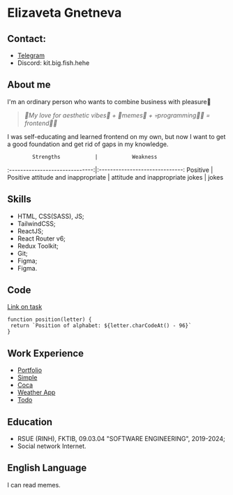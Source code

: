 # Elizaveta Gnetneva

## Сontact: 

- [Telegram](https://t.me/kittoruFromHell)
- Discord: kit.big.fish.hehe


## About me

I'm an ordinary person who wants to combine business with pleasure🌸 

> *🌊My love for aesthetic vibes🌼 + 💅memes🤡 + 💀programming👩‍💻 = frontend🔨🦈*

I was self-educating and learned frontend on my own, but now I want to get a good foundation and get rid of gaps in my knowledge.

            Strengths           |           Weakness            
:------------------------------:|:------------------------------:
  Positive                      | Positive
  attitude and inappropriate    | attitude and inappropriate
  jokes                         | jokes


## Skills

- HTML, CSS(SASS), JS;
- TailwindCSS;
- ReactJS;
- React Router v6;
- Redux Toolkit;
- Git;
- Figma;
- Figma.


## Code

[Link on task](https://www.codewars.com/kata/reviews/5808e2076b65bff355000091/groups/58785870d166c7dfc1000783)

```
function position(letter) {
 return `Position of alphabet: ${letter.charCodeAt() - 96}`
}
```


## Work Experience

- [Portfolio](https://kittoru.github.io/Portfolio-2024/)
- [Simple](https://kittoru.github.io/Simple/)
- [Coca](https://kittoru.github.io/Coca/)
- [Weather App](https://kittoru.github.io/weather-redux/)
- [Todo](https://kittoru.github.io/Todo-List/)


## Education

- RSUE (RINH), FKTIB, 09.03.04 "SOFTWARE ENGINEERING", 2019-2024;
- Social network Internet.


## English Language

I can read memes.




